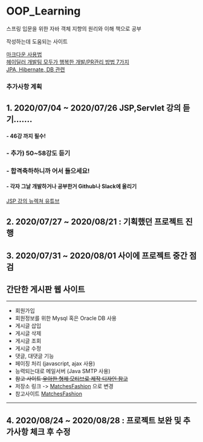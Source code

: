 # OOP_Learning

스프링 입문을 위한 자바 객체 지향의 원리와 이해 책으로 공부  

작성하는데 도움되는 사이트  


[마크다운 사용법](https://gist.github.com/ihoneymon/652be052a0727ad59601)  
[헤이딜러 개발팀 모두가 행복한 개발/PR관리 방법 7가지](https://medium.com/prnd/%ED%97%A4%EC%9D%B4%EB%94%9C%EB%9F%AC-%EA%B0%9C%EB%B0%9C%ED%8C%80-%EB%AA%A8%EB%91%90%EA%B0%80-%ED%96%89%EB%B3%B5%ED%95%9C-%EA%B0%9C%EB%B0%9C-pr%EA%B4%80%EB%A6%AC-%EB%B0%A9%EB%B2%95-7%EA%B0%80%EC%A7%80-1d4cd5d091f0)  
[JPA, Hibernate, DB 관련](https://suhwan.dev/2019/02/24/jpa-vs-hibernate-vs-spring-data-jpa/)  


### 추가사항 계획  
## 1. 2020/07/04 ~ 2020/07/26 JSP,Servlet 강의 듣기.......  
#### - 46강 까지 필수!  
### - 추가) 50~58강도 듣기  
### - 합격축하하니까 어서 들으세요!  
#### - 각자 그날 개발하거나 공부한거 Github나 Slack에 올리기  
[JSP 강의 뉴렉쳐 유튜브](https://www.youtube.com/watch?v=drCj2k50j_k&list=PLq8wAnVUcTFVOtENMsujSgtv2TOsMy8zd)


## 2. 2020/07/27 ~ 2020/08/21 : 기획했던 프로젝트 진행  
## 3. 2020/07/31 ~ 2020/08/01 사이에 프로젝트 중간 점검  
## 간단한 게시판 웹 사이트
* * *
- 회원가입
- 회원정보를 위한 Mysql 혹은 Oracle DB 사용
- 게시글 삽입
- 게시글 삭제
- 게시글 조회
- 게시글 수정
- 댓글, 대댓글 기능
- 페이징 처리 (javascript, ajax 사용)
- 능력되는대로 메일서버 (Java SMTP 사용)
- ~~참고 사이트 [우아한 형제 모티브로 제작 디자인 참고](http://woowabros.github.io/category/experience/)~~  
- 저장소 링크 -> [MatchesFashion](https://github.com/eggme/MatchesFashion) 으로 변경  
- 참고사이트 [MatchesFashion](https://www.matchesfashion.com/en-kr/)  
* * *

## 4. 2020/08/24 ~ 2020/08/28 : 프로젝트 보완 및 추가사항 체크 후 수정  



